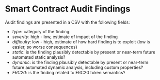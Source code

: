 # Smart Contract Audit Findings

Audit findings are presented in a CSV with the following fields:

- *type*: category of the finding
- *severity*: high - low, estimate of impact of the finding
- *difficulty*: low - high, estimate of how hard finding is to exploit (low is easier, so worse consequences)
- *static*: is the finding plausibly detectable by present or near-term future automated static analysis?
- *dynamic*: is the finding plausibly detectable by present or near-term future automated dynamic analysis, including custom properties?
- *ERC20*: is the finding related to ERC20 token semantics?
